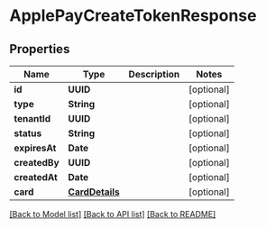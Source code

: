 # ApplePayCreateTokenResponse

## Properties
Name | Type | Description | Notes
------------ | ------------- | ------------- | -------------
**id** | **UUID** |  | [optional] 
**type** | **String** |  | [optional] 
**tenantId** | **UUID** |  | [optional] 
**status** | **String** |  | [optional] 
**expiresAt** | **Date** |  | [optional] 
**createdBy** | **UUID** |  | [optional] 
**createdAt** | **Date** |  | [optional] 
**card** | [**CardDetails**](CardDetails.md) |  | [optional] 

[[Back to Model list]](../README.md#documentation-for-models) [[Back to API list]](../README.md#documentation-for-api-endpoints) [[Back to README]](../README.md)


